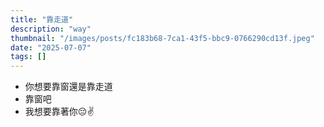 ```yaml
---
title: "靠走道"
description: "way"
thumbnail: "/images/posts/fc183b68-7ca1-43f5-bbc9-0766290cd13f.jpeg"
date: "2025-07-07"
tags: []
---
```

- 你想要靠窗還是靠走道
- 靠窗吧
- 我想要靠著你😔✌️

